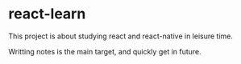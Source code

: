 # react-learn
This project is about studying react and react-native in leisure time.

Writting notes is the main target, and quickly get in future.
